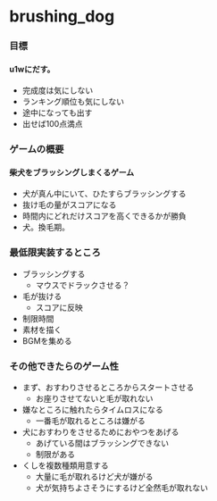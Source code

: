 # brushing_dog

### 目標
#### u1wにだす。
- 完成度は気にしない
- ランキング順位も気にしない
- 途中になっても出す
- 出せば100点満点

### ゲームの概要
#### 柴犬をブラッシングしまくるゲーム

- 犬が真ん中にいて、ひたすらブラッシングする
- 抜け毛の量がスコアになる
- 時間内にどれだけスコアを高くできるかが勝負
- 犬。換毛期。

### 最低限実装するところ
- ブラッシングする
  - マウスでドラックさせる？
- 毛が抜ける
  - スコアに反映
- 制限時間
- 素材を描く
- BGMを集める

### その他できたらのゲーム性
- まず、おすわりさせるところからスタートさせる
  - お座りさせてないと毛が取れない
- 嫌なところに触れたらタイムロスになる
  - 一番毛が取れるところは嫌がる
- 犬におすわりをさせるためにおやつをあげる
  - あげている間はブラッシングできない
  - 制限がある
- くしを複数種類用意する
  - 大量に毛が取れるけど犬が嫌がる
  - 犬が気持ちよさそうにするけど全然毛が取れない